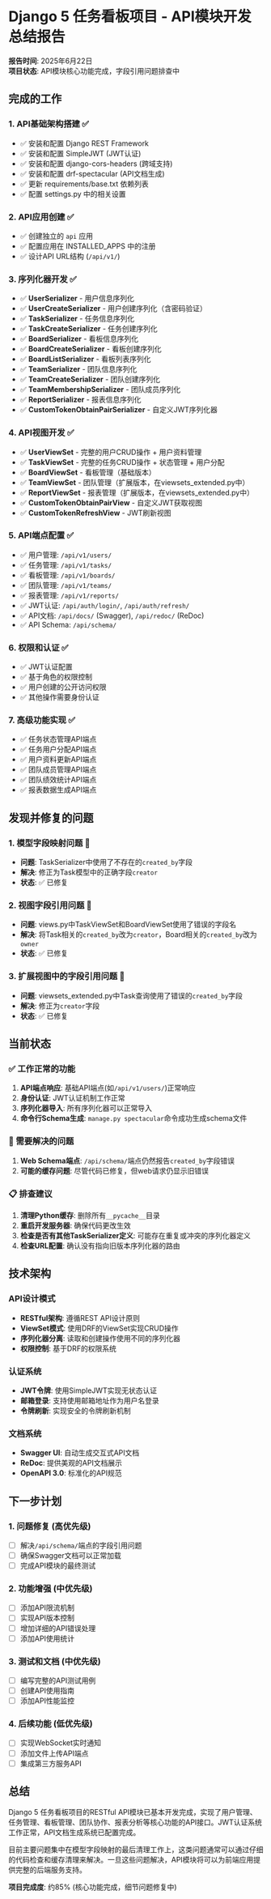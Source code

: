 # Django 5 任务看板项目 - API模块开发总结报告

**报告时间**: 2025年6月22日  
**项目状态**: API模块核心功能完成，字段引用问题排查中

## 完成的工作

### 1. API基础架构搭建 ✅
- ✅ 安装和配置 Django REST Framework
- ✅ 安装和配置 SimpleJWT (JWT认证)
- ✅ 安装和配置 django-cors-headers (跨域支持)
- ✅ 安装和配置 drf-spectacular (API文档生成)
- ✅ 更新 requirements/base.txt 依赖列表
- ✅ 配置 settings.py 中的相关设置

### 2. API应用创建 ✅
- ✅ 创建独立的 `api` 应用
- ✅ 配置应用在 INSTALLED_APPS 中的注册
- ✅ 设计API URL结构 (`/api/v1/`)

### 3. 序列化器开发 ✅
- ✅ **UserSerializer** - 用户信息序列化
- ✅ **UserCreateSerializer** - 用户创建序列化（含密码验证）
- ✅ **TaskSerializer** - 任务信息序列化
- ✅ **TaskCreateSerializer** - 任务创建序列化
- ✅ **BoardSerializer** - 看板信息序列化
- ✅ **BoardCreateSerializer** - 看板创建序列化
- ✅ **BoardListSerializer** - 看板列表序列化
- ✅ **TeamSerializer** - 团队信息序列化
- ✅ **TeamCreateSerializer** - 团队创建序列化
- ✅ **TeamMembershipSerializer** - 团队成员序列化
- ✅ **ReportSerializer** - 报表信息序列化
- ✅ **CustomTokenObtainPairSerializer** - 自定义JWT序列化器

### 4. API视图开发 ✅
- ✅ **UserViewSet** - 完整的用户CRUD操作 + 用户资料管理
- ✅ **TaskViewSet** - 完整的任务CRUD操作 + 状态管理 + 用户分配
- ✅ **BoardViewSet** - 看板管理（基础版本）
- ✅ **TeamViewSet** - 团队管理（扩展版本，在viewsets_extended.py中）
- ✅ **ReportViewSet** - 报表管理（扩展版本，在viewsets_extended.py中）
- ✅ **CustomTokenObtainPairView** - 自定义JWT获取视图
- ✅ **CustomTokenRefreshView** - JWT刷新视图

### 5. API端点配置 ✅
- ✅ 用户管理: `/api/v1/users/`
- ✅ 任务管理: `/api/v1/tasks/`
- ✅ 看板管理: `/api/v1/boards/`
- ✅ 团队管理: `/api/v1/teams/`
- ✅ 报表管理: `/api/v1/reports/`
- ✅ JWT认证: `/api/auth/login/`, `/api/auth/refresh/`
- ✅ API文档: `/api/docs/` (Swagger), `/api/redoc/` (ReDoc)
- ✅ API Schema: `/api/schema/`

### 6. 权限和认证 ✅
- ✅ JWT认证配置
- ✅ 基于角色的权限控制
- ✅ 用户创建的公开访问权限
- ✅ 其他操作需要身份认证

### 7. 高级功能实现 ✅
- ✅ 任务状态管理API端点
- ✅ 任务用户分配API端点
- ✅ 用户资料更新API端点
- ✅ 团队成员管理API端点
- ✅ 团队绩效统计API端点
- ✅ 报表数据生成API端点

## 发现并修复的问题

### 1. 模型字段映射问题 🔧
- **问题**: TaskSerializer中使用了不存在的`created_by`字段
- **解决**: 修正为Task模型中的正确字段`creator`
- **状态**: ✅ 已修复

### 2. 视图字段引用问题 🔧
- **问题**: views.py中TaskViewSet和BoardViewSet使用了错误的字段名
- **解决**: 将Task相关的`created_by`改为`creator`，Board相关的`created_by`改为`owner`
- **状态**: ✅ 已修复

### 3. 扩展视图中的字段引用问题 🔧
- **问题**: viewsets_extended.py中Task查询使用了错误的`created_by`字段
- **解决**: 修正为`creator`字段
- **状态**: ✅ 已修复

## 当前状态

### ✅ 工作正常的功能
1. **API端点响应**: 基础API端点(如`/api/v1/users/`)正常响应
2. **身份认证**: JWT认证机制工作正常
3. **序列化器导入**: 所有序列化器可以正常导入
4. **命令行Schema生成**: `manage.py spectacular`命令成功生成schema文件

### 🔧 需要解决的问题
1. **Web Schema端点**: `/api/schema/`端点仍然报告`created_by`字段错误
2. **可能的缓存问题**: 尽管代码已修复，但web请求仍显示旧错误

### 📋 排查建议
1. **清理Python缓存**: 删除所有`__pycache__`目录
2. **重启开发服务器**: 确保代码更改生效
3. **检查是否有其他TaskSerializer定义**: 可能存在重复或冲突的序列化器定义
4. **检查URL配置**: 确认没有指向旧版本序列化器的路由

## 技术架构

### API设计模式
- **RESTful架构**: 遵循REST API设计原则
- **ViewSet模式**: 使用DRF的ViewSet实现CRUD操作
- **序列化器分离**: 读取和创建操作使用不同的序列化器
- **权限控制**: 基于DRF的权限系统

### 认证系统
- **JWT令牌**: 使用SimpleJWT实现无状态认证
- **邮箱登录**: 支持使用邮箱地址作为用户名登录
- **令牌刷新**: 实现安全的令牌刷新机制

### 文档系统
- **Swagger UI**: 自动生成交互式API文档
- **ReDoc**: 提供美观的API文档展示
- **OpenAPI 3.0**: 标准化的API规范

## 下一步计划

### 1. 问题修复 (高优先级)
- [ ] 解决`/api/schema/`端点的字段引用问题
- [ ] 确保Swagger文档可以正常加载
- [ ] 完成API模块的最终测试

### 2. 功能增强 (中优先级)
- [ ] 添加API限流机制
- [ ] 实现API版本控制
- [ ] 增加详细的API错误处理
- [ ] 添加API使用统计

### 3. 测试和文档 (中优先级)
- [ ] 编写完整的API测试用例
- [ ] 创建API使用指南
- [ ] 添加API性能监控

### 4. 后续功能 (低优先级)
- [ ] 实现WebSocket实时通知
- [ ] 添加文件上传API端点
- [ ] 集成第三方服务API

## 总结

Django 5 任务看板项目的RESTful API模块已基本开发完成，实现了用户管理、任务管理、看板管理、团队协作、报表分析等核心功能的API接口。JWT认证系统工作正常，API文档生成系统已配置完成。

目前主要问题集中在模型字段映射的最后清理工作上，这类问题通常可以通过仔细的代码检查和缓存清理来解决。一旦这些问题解决，API模块将可以为前端应用提供完整的后端服务支持。

**项目完成度**: 约85% (核心功能完成，细节问题修复中)

